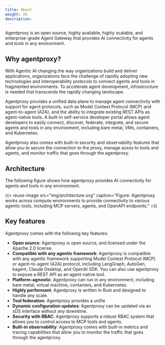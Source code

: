```yaml
---
title: About
weight: 20
description:
---
```


Agentproxy is an open source, highly available, highly scalable, and enterprise-grade Agent Gateway that provides AI connectivity for agents and tools in any environment. 

## Why agentproxy?

With Agentic AI changing the way organizations build and deliver applications, organizations face the challenge of rapidly adopting new technologies and interoperability protocols to connect agents and tools in fragmented environments. To accelerate agent development, infrastructure is needed that transcends the rapidly changing landscape.  

Agentproxy provides a unified data plane to manage agent connectivity with support for agent protocols, such as Model Context Protocol (MCP) and agent-to-agent (A2A), and the ability to integrate existing REST APIs as agent-native tools. A built-in self-service developer portal allows agent developers to easily connect, discover, federate, integrate, and secure agents and tools in any environment, including bare metal, VMs, containers, and Kubernetes. 

Agentproxy also comes with built-in security and observability features that allow you to secure the connection to the proxy, manage acess to tools and agents, and monitor traffic that goes through the agentproxy. 

## Architecture

The following figure shows how agentproxy provides AI connectivity for agents and tools in any environment.

{{< reuse-image src="img/architecture.svg" caption="Figure: Agentproxy works across compute environments to provide connectivity to various agentic tools, including MCP servers, agents, and OpenAPI endpoints." >}}


## Key features

Agentproxy comes with the following key features: 

* **Open source**: Agentproxy is open source, and licensed under the Apache 2.0 license. 
* **Compatible with any agentic framework**: Agentproxy is compatible with any agentic framework supporting Model Context Protocol (MCP) or agent-to-agent (A2A) protocol, including LangGraph, AutoGen, kagent, Claude Desktop, and OpenAI SDK. You can also use agentproxy to expose a REST API as an agent-native tool. 
* **Platform-agnostic**: Agentproxy can run in any environment, including bare metal, virtual machine, containers, and Kubernetes. 
* **Highly performant**: Agentproxy is written in Rust and designed to handle any scale. 
* **Tool federation**: Agentproxy provides a unifie
* **Dynamic configuration updates**: Agentproxy can be updated via an xDS interface without any downtime. 
* **Security with RBAC**: Agentproxy supports a robust RBAC system that allows you to control access to MCP tools and agents. 
* **Built-in observability**: Agentproxy comes with built-in metrics and tracing capabilities that allow you to monitor the traffic that goes through the agentproxy.

